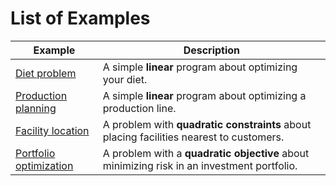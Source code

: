 # List of Examples

| Example | Description |
| --- | --- |
| [Diet problem](./diet.md) |  A simple **linear** program about optimizing your diet. |
| [Production planning](./production.md) | A simple **linear** program about optimizing a production line. |
| [Facility location](./facility_location.md) | A problem with **quadratic constraints** about placing facilities nearest to customers. |
| [Portfolio optimization](./portfolio_optimization.md) | A problem with a **quadratic objective** about minimizing risk in an investment portfolio. |